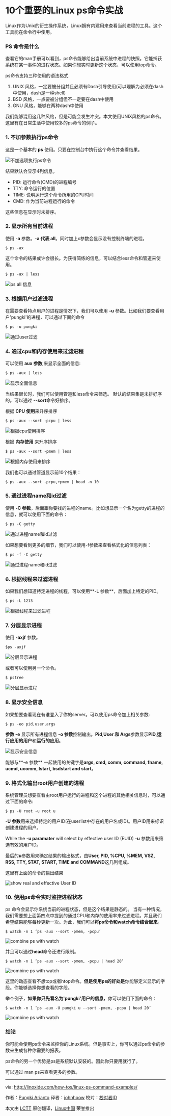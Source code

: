 10个重要的Linux ps命令实战
================================================================================
Linux作为Unix的衍生操作系统，Linux拥有内建用来查看当前进程的工具。这个工具能在命令行中使用。

### PS 命令是什么 ###

查看它的man手册可以看到，ps命令能够给出当前系统中进程的快照。它能捕获系统在某一事件的进程状态。如果你想实时更新这个状态，可以使用top命令。

ps命令支持三种使用的语法格式

1. UNIX 风格，一定要被分组并且必须有Dash引导使用(可以理解为必须在dash中使用，dash是一种shell)
2. BSD 风格，一点要被分组但不一定要在dash中使用
3. GNU 风格，能够在两种dash中使用

我们能够混用这几种风格，但是可能会发生冲突。本文使用UNIX风格的ps命令。这里有在日常生活中使用较多的ps命令的例子。

### 1. 不加参数执行ps命令 ###

这是一个基本的 **ps** 使用。只要在控制台中执行这个命令并查看结果。

![不加选项执行ps命令](http://blog.linoxide.com/wp-content/uploads/2014/10/ps_no_options.png)

结果默认会显示4列信息。

- PID: 运行命令(CMD)的进程编号
- TTY: 命令运行的位置
- TIME: 说明运行这个命令所用的CPU时间
- CMD: 作为当前进程运行的命令

这些信息在显示时未排序。

### 2. 显示所有当前进程 ###

使用 **-a** 参数。**-a 代表 all**。同时加上x参数会显示没有控制终端的进程。

    $ ps -ax

这个命令的结果或许会很长。为获得简练的信息，可以结合less命令和管道来使用。

    $ ps -ax | less

![ps all 信息](http://blog.linoxide.com/wp-content/uploads/2014/10/ps_ax.png)

### 3. 根据用户过滤进程 ###

在需要查看特点用户的进程是情况下，我们可以使用 **-u** 参数。比如我们要查看用户'pungki'的进程，可以通过下面的命令

    $ ps -u pungki

![通过user过滤](http://blog.linoxide.com/wp-content/uploads/2014/10/ps__u.png)

### 4. 通过cpu和内存使用来过滤进程 ###

可以使用 **aux 参数**,来显示全面的信息:

    $ ps -aux | less

![显示全面信息](http://blog.linoxide.com/wp-content/uploads/2014/10/ps_aux.png)

当结果很长时，我们可以使用管道和less命令来筛选。
默认的结果集是未排好序的。可以通过 **--sort**命令好排序。

根据 **CPU 使用**来升序排序

    $ ps -aux --sort -pcpu | less

![根据cpu使用排序](http://blog.linoxide.com/wp-content/uploads/2014/10/ps_aux_sort_cpu.png)

根据 **内存使用** 来升序排序

    $ ps -aux --sort -pmem | less

![根据内存使用来排序](http://blog.linoxide.com/wp-content/uploads/2014/10/ps_aux_sort_mem.png)

我们也可以通过管道显示前10个结果：

    $ ps -aux --sort -pcpu,+pmem | head -n 10

### 5. 通过进程name和id过滤 ###

使用 **-C 参数**，后面跟你要找的进程的name。比如想显示一个名为getty的进程的信息，就可以使用下面的命令：

    $ ps -C getty

![通过进程name和id过滤](http://blog.linoxide.com/wp-content/uploads/2014/10/ps_C.png)

如果想要看到更多的细节，我们可以使用-f参数来查看格式化的信息列表：

    $ ps -f -C getty

![通过进程name和id过滤](http://blog.linoxide.com/wp-content/uploads/2014/10/ps_C_f.png)

### 6. 根据线程来过滤进程 ###

如果我们想知道特定进程的线程，可以使用**-L 参数**，后面加上特定的PID。

    $ ps -L 1213

![根据线程来过滤进程](http://blog.linoxide.com/wp-content/uploads/2014/10/ps_L.png)

### 7. 分层显示进程 ###

使用 **-axjf** 参数。

    $ps -axjf

![分层显示进程](http://blog.linoxide.com/wp-content/uploads/2014/10/ps_axjf.png)

或者可以使用另一个命令。

    $ pstree

![分层显示进程](http://blog.linoxide.com/wp-content/uploads/2014/10/pstree.png)

### 8. 显示安全信息 ###

如果想要查看现在有谁登入了你的server。可以使用ps命令加上相关参数:

    $ ps -eo pid,user,args

**参数 -e** 显示所有进程信息 **-o 参数**控制输出。**Pid**,**User 和 Args**参数显示**PID,运行应用的用户**和**运行的应用**。

![显示安全信息](http://blog.linoxide.com/wp-content/uploads/2014/10/ps_security_1.png)

能够与**-e 参数** 一起使用的关键字是**args, cmd, comm, command, fname, ucmd, ucomm, lstart, bsdstart and start**。

### 9. 格式化输出root用户创建的进程 ###

系统管理员想要查看由root用户运行的进程和这个进程的其他相关信息时，可以通过下面的命令:

    $ ps -U root -u root u

**-U 参数**用来选择特定的用户ID(在userlist中存在的用户名或ID)。用户ID用来标识创建进程的用户。

While the **-u paramater** will select by effective user ID (EUID)
**-u** 参数用来筛选有效的用户ID。


最后的**u**参数用来确定结果的输出格式，由**User, PID, %CPU, %MEM, VSZ, RSS, TTY, STAT, START, TIME and COMMAND**这几列组成。

这里有上面的命令的输出结果

![show real and effective User ID](http://blog.linoxide.com/wp-content/uploads/2014/10/ps_root_real_effective_ID.png)

### 10. 使用ps命令实时监控进程状态 ###

ps 命令会显示你系统当前的进程状态，但是这个结果是静态的。
当有一种情况，我们需要想上面第四点中提到的通过CPU和内存的使用率来过滤进程。并且我们希望结果能够每秒更新一次。为此，我们可以**将ps命令和watch命令结合起来**。

    $ watch -n 1 ‘ps -aux --sort -pmem, -pcpu’

![combine ps with watch](http://blog.linoxide.com/wp-content/uploads/2014/10/ps_watch_1.png)

并且可以通过**head**命令还进行限制。

    $ watch -n 1 ‘ps -aux --sort -pmem, -pcpu | head 20’

![combine ps with watch](http://blog.linoxide.com/wp-content/uploads/2014/10/ps_watch_2.png)

这里的动态查看不想top或者htop命令。**但是使用ps的好处是**你能够定义显示的字段。你能够选择你想查看的字段。

举个例子，**如果你只先看名为'pungki'用户的信息**，你可以使用下面的命令：

    $ watch -n 1 ‘ps -aux -U pungki u --sort -pmem, -pcpu | head 20’

![combine ps with watch](http://blog.linoxide.com/wp-content/uploads/2014/10/ps_watch_3.png)

### 结论 ###

你可能会使用ps命令来监控你的Linux系统。但是事实上，你可以通过ps命令的参数来生成各种你需要的报表。

ps命令的另一个优势是ps是系统默认安装的。因此你只要用就行了。

可以通过 man ps来查看更多的参数。

--------------------------------------------------------------------------------

via: http://linoxide.com/how-tos/linux-ps-command-examples/

作者：[Pungki Arianto][a]
译者：[johnhoow](https://github.com/johnhoow)
校对：[校对者ID](https://github.com/校对者ID)

本文由 [LCTT](https://github.com/LCTT/TranslateProject) 原创翻译，[Linux中国](http://linux.cn/) 荣誉推出

[a]:http://linoxide.com/author/pungki/
